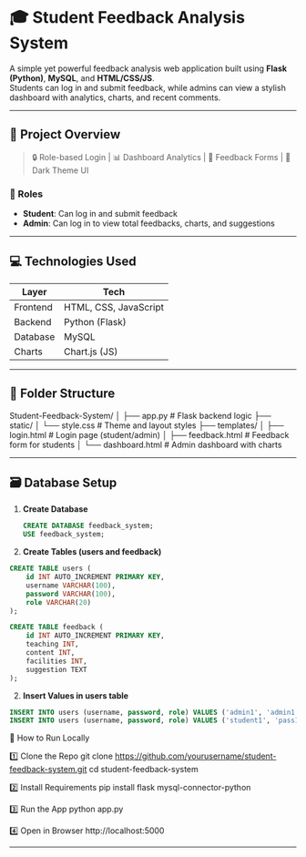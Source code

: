 # 🎓 Student Feedback Analysis System

A simple yet powerful feedback analysis web application built using **Flask (Python)**, **MySQL**, and **HTML/CSS/JS**.  
Students can log in and submit feedback, while admins can view a stylish dashboard with analytics, charts, and recent comments.

---

## 📸 Project Overview

> 🔒 Role-based Login | 📊 Dashboard Analytics | 📝 Feedback Forms | 🌙 Dark Theme UI

### 👥 Roles
- **Student**: Can log in and submit feedback
- **Admin**: Can log in to view total feedbacks, charts, and suggestions

---

## 💻 Technologies Used

| Layer      | Tech                      |
|------------|---------------------------|
| Frontend   | HTML, CSS, JavaScript     |
| Backend    | Python (Flask)            |
| Database   | MySQL                     |
| Charts     | Chart.js (JS)             |

---

## 📁 Folder Structure

Student-Feedback-System/
│
├── app.py                    # Flask backend logic
├── static/
│   └── style.css             # Theme and layout styles
├── templates/
│   ├── login.html            # Login page (student/admin)
│   ├── feedback.html         # Feedback form for students
│   └── dashboard.html        # Admin dashboard with charts





---

## 🗃️ Database Setup

1. **Create Database**
   ```sql
   CREATE DATABASE feedback_system;
   USE feedback_system;

2. **Create Tables (users and feedback)**
```sql
CREATE TABLE users (
    id INT AUTO_INCREMENT PRIMARY KEY,
    username VARCHAR(100),
    password VARCHAR(100),
    role VARCHAR(20)
);

CREATE TABLE feedback (
    id INT AUTO_INCREMENT PRIMARY KEY,
    teaching INT,
    content INT,
    facilities INT,
    suggestion TEXT
);
```

2. **Insert Values in users table**
```sql
INSERT INTO users (username, password, role) VALUES ('admin1', 'admin1', 'admin');
INSERT INTO users (username, password, role) VALUES ('student1', 'pass1', 'student');

```

🧪 How to Run Locally

1️⃣ Clone the Repo
git clone https://github.com/yourusername/student-feedback-system.git
cd student-feedback-system

2️⃣ Install Requirements
pip install flask mysql-connector-python

3️⃣ Run the App
python app.py

4️⃣ Open in Browser
http://localhost:5000

---
